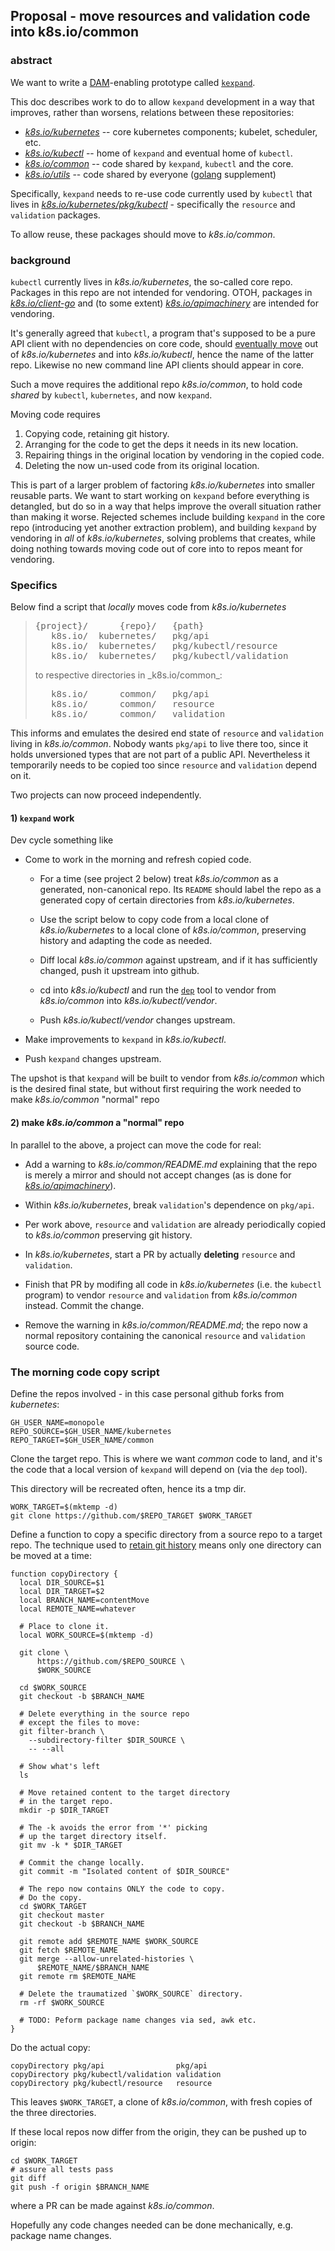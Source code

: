 ## Proposal - move resources and validation code into k8s.io/common

### abstract

[DAM]: https://goo.gl/T66ZcD

We want to write a [DAM]-enabling prototype called
[`kexpand`].

This doc describes work to do to allow `kexpand`
development in a way that improves, rather than
worsens, relations between these repositories:

* [_k8s.io/kubernetes_] -- core kubernetes components;
  kubelet, scheduler, etc.
* [_k8s.io/kubectl_] -- home of `kexpand`
  and eventual home of `kubectl`.
* [_k8s.io/common_] -- code shared by `kexpand`,
  `kubectl` and the core.
* [_k8s.io/utils_] -- code shared by everyone ([golang] supplement)

[`kexpand`]: https://github.com/kubernetes/kubectl/tree/master/cmd/kexpand

[_k8s.io/kubernetes_]: https://github.com/kubernetes/kubernetes
[_k8s.io/kubectl_]: https://github.com/kubernetes/kubectl
[_k8s.io/common_]: https://github.com/kubernetes/common
[_k8s.io/utils_]: https://github.com/kubernetes/utils
[_k8s.io/apimachinery_]: https://github.com/kubernetes/apimachinery
[_k8s.io/client-go_]: https://github.com/kubernetes/client-go
[golang]: https://golang.org/pkg/
[_k8s.io/kubernetes/pkg/kubectl_]: https://github.com/kubernetes/kubernetes/tree/master/pkg/kubectl

Specifically, `kexpand` needs to re-use code
currently used by `kubectl` that lives in
[_k8s.io/kubernetes/pkg/kubectl_] - specifically the
`resource` and `validation` packages.

To allow reuse, these packages should move to
_k8s.io/common_.

[50475]: https://github.com/kubernetes/kubernetes/issues/50475
[598]: https://github.com/kubernetes/community/pull/598

### background


`kubectl` currently lives in _k8s.io/kubernetes_,
the so-called core repo.  Packages in this repo
are not intended for vendoring.  OTOH, packages in
[_k8s.io/client-go_] and (to some extent)
[_k8s.io/apimachinery_] are intended for
vendoring.

It's generally agreed that `kubectl`, a program
that's supposed to be a pure API client with no
dependencies on core code, should [eventually
move][598] out of _k8s.io/kubernetes_ and into
_k8s.io/kubectl_, hence the name of the latter
repo.  Likewise no new command line API clients
should appear in core.

Such a move requires the additional repo
_k8s.io/common_, to hold code _shared_ by
`kubectl`, `kubernetes`, and now `kexpand`.

Moving code requires

1. Copying code, retaining git history.
1. Arranging for the code to get the
   deps it needs in its new location.
1. Repairing things in the original location
   by vendoring in the copied code.
1. Deleting the now un-used code from
   its original location.

This is part of a larger problem of factoring
_k8s.io/kubernetes_ into smaller reusable parts.
We want to start working on `kexpand` before
everything is detangled, but do so in a way that
helps improve the overall situation rather than
making it worse.  Rejected schemes include
building `kexpand` in the core repo (introducing
yet another extraction problem), and building
`kexpand` by vendoring in _all_ of
_k8s.io/kubernetes_, solving problems that
creates, while doing nothing towards moving code
out of core into to repos meant for vendoring.

### Specifics

Below find a script that _locally_ moves code from
_k8s.io/kubernetes_
<blockquote>
<pre>
{project}/      {repo}/   {path}
   k8s.io/  kubernetes/   pkg/api
   k8s.io/  kubernetes/   pkg/kubectl/resource
   k8s.io/  kubernetes/   pkg/kubectl/validation
</pre>
to respective directories in _k8s.io/common_:
<pre>
   k8s.io/      common/   pkg/api
   k8s.io/      common/   resource
   k8s.io/      common/   validation
</pre>
</blockquote>

This informs and emulates the desired end state of
`resource` and `validation` living in
_k8s.io/common_.  Nobody wants `pkg/api` to live
there too, since it holds unversioned types that
are not part of a public API.  Nevertheless it
temporarily needs to be copied too since
`resource` and `validation` depend on it.

Two projects can now proceed independently.

#### 1) `kexpand` work

Dev cycle something like

 * Come to work in the morning and refresh copied code.

   * For a time (see project 2 below) treat
     _k8s.io/common_ as a generated, non-canonical
     repo.  Its `README` should label the repo as
     a generated copy of certain directories from
     _k8s.io/kubernetes_.

   * Use the script below to copy code from a local
     clone of _k8s.io/kubernetes_ to a local clone
     of _k8s.io/common_, preserving history and
     adapting the code as needed.

   * Diff local _k8s.io/common_ against upstream,
     and if it has sufficiently changed, push it
     upstream into github.

   * cd into _k8s.io/kubectl_ and run
     the [`dep`] tool to vendor from
     _k8s.io/common_ into _k8s.io/kubectl/vendor_.

   * Push _k8s.io/kubectl/vendor_ changes upstream.

 * Make improvements to `kexpand` in
   _k8s.io/kubectl_.

 * Push `kexpand` changes upstream.

[`dep`]: https://github.com/golang/dep

The upshot is that `kexpand` will be built to
vendor from _k8s.io/common_ which is the desired
final state, but without first requiring the work
needed to make _k8s.io/common_ "normal" repo

#### 2) make _k8s.io/common_ a "normal" repo

In parallel to the above, a project can move the
code for real:

 * Add a warning to _k8s.io/common/README.md_
   explaining that the repo is merely a mirror and
   should not accept changes (as is done for
   [_k8s.io/apimachinery_]).

 * Within _k8s.io/kubernetes_, break `validation`'s
   dependence on `pkg/api`.

 * Per work above, `resource` and `validation`
   are already periodically copied to
   _k8s.io/common_ preserving git history.

 * In _k8s.io/kubernetes_, start a PR by
   actually __deleting__
   `resource` and `validation`.

 * Finish that PR by modifing all code in
   _k8s.io/kubernetes_ (i.e. the `kubectl`
   program) to vendor `resource` and `validation`
   from _k8s.io/common_ instead.  Commit the
   change.

 * Remove the warning in
   _k8s.io/common/README.md_; the repo now a
   normal repository containing the canonical
   `resource` and `validation` source code.


### The morning code copy script

Define the repos involved - in this case personal
github forks from _kubernetes_:

```
GH_USER_NAME=monopole
REPO_SOURCE=$GH_USER_NAME/kubernetes
REPO_TARGET=$GH_USER_NAME/common
```

Clone the target repo.  This is where we want
_common_ code to land, and it's the code that a
local version of `kexpand` will depend on (via
the `dep` tool).

This directory will be recreated often, hence its a tmp dir.
```
WORK_TARGET=$(mktemp -d)
git clone https://github.com/$REPO_TARGET $WORK_TARGET
```

[gbayer]: http://gbayer.com/development/moving-files-from-one-git-repository-to-another-preserving-history

Define a function to copy a specific directory from
a source repo to a target repo.  The technique used
to [retain git history][gbayer] means only one
directory can be moved at a time:
```
function copyDirectory {
  local DIR_SOURCE=$1
  local DIR_TARGET=$2
  local BRANCH_NAME=contentMove
  local REMOTE_NAME=whatever

  # Place to clone it.
  local WORK_SOURCE=$(mktemp -d)

  git clone \
      https://github.com/$REPO_SOURCE \
      $WORK_SOURCE

  cd $WORK_SOURCE
  git checkout -b $BRANCH_NAME

  # Delete everything in the source repo
  # except the files to move:
  git filter-branch \
    --subdirectory-filter $DIR_SOURCE \
    -- --all

  # Show what's left
  ls

  # Move retained content to the target directory
  # in the target repo.
  mkdir -p $DIR_TARGET

  # The -k avoids the error from '*' picking
  # up the target directory itself.
  git mv -k * $DIR_TARGET

  # Commit the change locally.
  git commit -m "Isolated content of $DIR_SOURCE"

  # The repo now contains ONLY the code to copy.
  # Do the copy.
  cd $WORK_TARGET
  git checkout master
  git checkout -b $BRANCH_NAME

  git remote add $REMOTE_NAME $WORK_SOURCE
  git fetch $REMOTE_NAME
  git merge --allow-unrelated-histories \
      $REMOTE_NAME/$BRANCH_NAME
  git remote rm $REMOTE_NAME

  # Delete the traumatized `$WORK_SOURCE` directory.
  rm -rf $WORK_SOURCE

  # TODO: Peform package name changes via sed, awk etc.
}
```

Do the actual copy:

```
copyDirectory pkg/api                pkg/api
copyDirectory pkg/kubectl/validation validation
copyDirectory pkg/kubectl/resource   resource
```

This leaves `$WORK_TARGET`, a clone of _k8s.io/common_,
with fresh copies of the three directories.

If these local repos now differ from the origin, they
can be pushed up to origin:

```
cd $WORK_TARGET
# assure all tests pass
git diff
git push -f origin $BRANCH_NAME
```

where a PR can be made against _k8s.io/common_.

Hopefully any code changes needed can be done
mechanically, e.g. package name changes.
